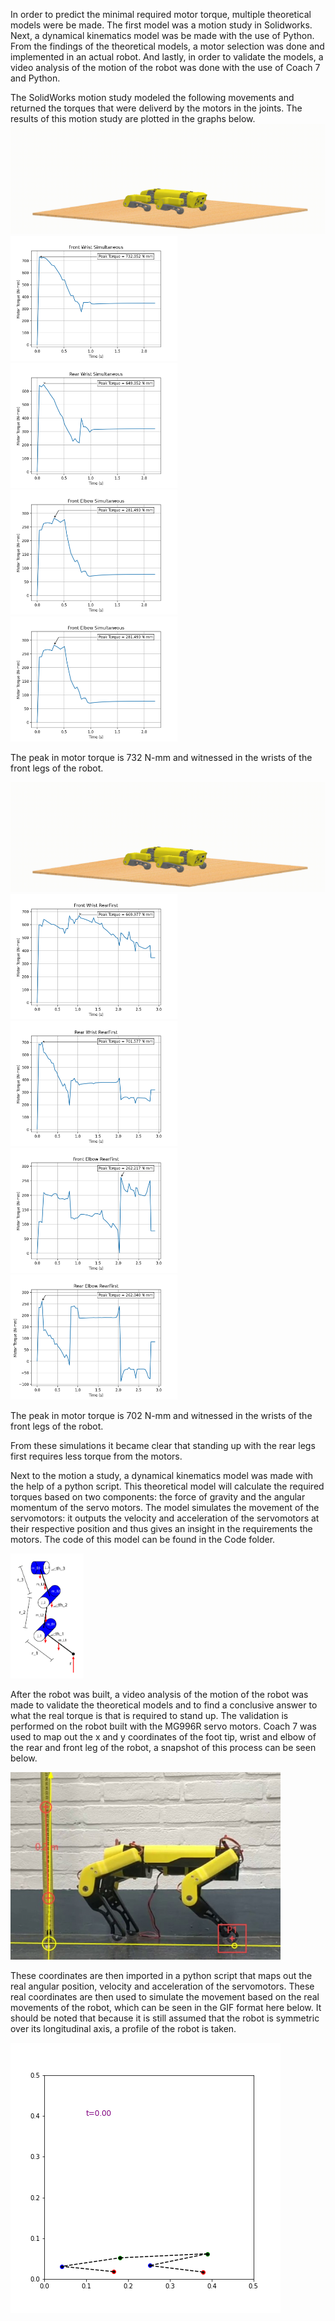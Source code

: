 In order to predict the minimal required motor torque, multiple
theoretical models were be made. The first model was  a
motion study in Solidworks. Next, a dynamical kinematics
model was be made with the use of Python. From the findings
of the theoretical models, a motor selection was done and
implemented in an actual robot. And lastly, in order to validate
the models, a video analysis of the motion of the robot was
done with the use of Coach 7 and Python.

The SolidWorks motion study modeled the following movements and returned the torques that were deliverd by the motors in the joints. 
The results of this motion study are plotted in the graphs below. 
![Simultaneous rise simulation SolidWorks](Docs/StandUp-2.gif)
<img src="Docs/Front_Wrist_Simultaneous.png" height="200"/><img src="Docs/Rear_Wrist_Simultaneous.png" height="200"/><img src="Docs/Front_Elbow_Simultaneous.png" height="200"/><img src="Docs/Front_Elbow_Simultaneous.png" height="200"/>

The peak in motor torque is 732 N-mm and witnessed in the wrists of the front legs of the robot.  

![Rear first rise simulation SolidWorks](Docs/RearFirst-2.gif)
<img src="Docs/Front_Wrist_RearFirst.png" height="200"/><img src="Docs/Rear_Wrist_RearFirst.png" height="200"/><img src="Docs/Front_Elbow_Rearfirst.png" height="200"/><img src="Docs/Rear_Elbow_RearFirst.png" height="200"/>

The peak in motor torque is 702 N-mm and witnessed in the wrists of the front legs of the robot.  

From these simulations it became clear that standing up with the rear legs first requires less torque from the motors. 

Next to the motion a study, a dynamical kinematics model was made with the help of a python script. This theoretical model will calculate the required torques based on two components: the force of gravity and the angular momentum of the servo motors. The model simulates the movement of the servomotors: it outputs the velocity and acceleration of the servomotors at their respective position and thus gives
an insight in the requirements the motors.
The code of this model can be found in the Code folder. 

<img src="Docs/torque-02.png" height="200"/>

After the robot was built, a video analysis of the motion of the robot was made to validate the theoretical models and to find a
conclusive answer to what the real torque is that is required to stand up. The validation is performed on the robot built with
the MG996R servo motors. Coach 7 was used to map out the x and y coordinates of the foot tip, wrist and elbow of the rear and front leg of the robot, a snapshot of this process can be seen below.

<img src="Docs/snippet_coach7.jpg" height="300"/>

These coordinates are then imported in a python script that maps out the real angular position, velocity and acceleration of the servomotors. These real coordinates are then used to simulate the movement based on the real movements of the robot, which can be seen in the GIF format here below. It should be noted that because it is still assumed that the robot is symmetric over its longitudinal axis, a profile of the robot is taken.

![Coach 7 simulation](Docs/animation.gif)